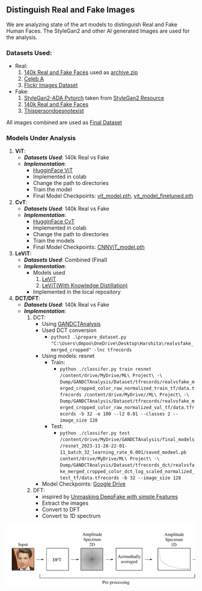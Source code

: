 ## Distinguish Real and Fake Images

We are analyzing state of the art models to distinguish Real and Fake Human Faces. The StyleGan2 and other AI generated Images are used for the analysis.

### Datasets Used:

*   Real:
    1.  [140k Real and Fake Faces](https://www.kaggle.com/datasets/xhlulu/140k-real-and-fake-faces) used as [archive.zip](https://drive.google.com/file/d/1_UYjNhjsdVxoOy0rmpTyGbOj-xUiVFwQ/view?usp=sharing)
    2.  [Celeb A](https://www.kaggle.com/datasets/jessicali9530/celeba-dataset)
    3.  [Flickr Images Dataset](https://github.com/NVlabs/ffhq-dataset)
*   Fake:
    1.  [StyleGan2-ADA Pytorch](https://github.com/HarshitaDPoojary/DistinguishGANFacesFromReal/blob/main/Dataset%20Preparation/SG2_ADA_PyTorch.ipynb) taken from [StyleGan2 Resource](https://ckeditor.com/docs/ckeditor5/latest/features/autoformat.html)
    2.  [140k Real and Fake Faces](https://www.kaggle.com/datasets/xhlulu/140k-real-and-fake-faces)
    3.  [Thispersondoesnotexist](https://www.kaggle.com/datasets/omjannu/thispersondoesnotexist)

All images combined are used as [Final Dataset](https://drive.google.com/file/d/1x9eB7Bk2jiekJT85ALIocStIDvWRi-ur/view?usp=sharing)

### Models Under Analysis

1.  **ViT**:
    *   _**Datasets Used**_: 140k Real vs Fake
    *   _**Implementation**_:
        *   [HugginFace ViT](https://huggingface.co/docs/transformers/model_doc/vit#vision-transformer-vit)
        *   Implemented in colab
        *   Change the path to directories
        *   Train the model
        *   Final Model Checkpoints: [vit_model.pth](https://drive.google.com/file/d/17GV8Eg91kTeDVhAx800X_wIL6VXbVae8/view?usp=sharing), [vit_model_finetuned.pth](https://drive.google.com/file/d/1-xnZuB5zX-IxCGchqFnQuTxZD8s067tw/view?usp=sharing)
2.  **CvT**:
    *   _**Datasets Used**_: 140k Real vs Fake
    *   _**Implementation**_:
        *   [HugginFace CvT](https://huggingface.co/docs/transformers/model_doc/cvt#convolutional-vision-transformer-cvt)
        *   Implemented in colab
        *   Change the path to directories
        *   Train the models
        *   Final Model Checkpoints: [CNNViT_model.pth](https://drive.google.com/file/d/1Bm_UxzUQKNQrHj3gMHEhKAqTkLuh2Wi1/view?usp=sharing)
3.  **LeViT**:
    *   _**Datasets Used**_: Combined (Final)
    *   _**Implementation**_:
        *   Models used
            1.  [LeViT](https://huggingface.co/docs/transformers/model_doc/levit#transformers.LevitForImageClassification)
            2.  [LeViT(With Knowledge Distillation)](https://huggingface.co/docs/transformers/model_doc/levit#transformers.LevitForImageClassificationWithTeacher)
        *   Implemented in the local repository
4.  **DCT/DFT**:
    *   _**Datasets Used**_: 140k Real vs Fake
    *   _**Implementation**_:
        1.  DCT:
            *   Using [GANDCTAnalysis](https://github.com/RUB-SysSec/GANDCTAnalysis/tree/master)
            *   Used DCT conversion
                *   `python3 .\prepare_dataset.py "C:\Users\dmpoo\OneDrive\Desktop\Harshita\realvsfake_merged_cropped" -lnc tfrecords`
            *   Using models: resnet
                *   Train:
                    *   `python ./classifer.py train resnet /content/drive/MyDrive/ML\ Project\ -\ Dump/GANDCTAnalysis/Dataset/tfrecords/realvsfake_merged_cropped_color_raw_normalized_train_tf/data.tfrecords /content/drive/MyDrive//ML\ Project\ -\ Dump/GANDCTAnalysis/Dataset/tfrecords/realvsfake_merged_cropped_color_raw_normalized_val_tf/data.tfrecords -b 32 -e 100 --l2 0.01 --classes 2 --image_size 128`
                *   Test:
                    *   `python ./classifer.py test /content/drive/MyDrive/GANDCTAnalysis/final_models/resnet_2023-11-28-22-01-11_batch_32_learning_rate_0.001/saved_modeel.pb content/drive/MyDrive/ML\ Project\ -\ Dump/GANDCTAnalysis/Dataset/tfrecords_dct/realvsfake_merged_cropped_color_dct_log_scaled_normalized_test_tf/data.tfrecords -b 32 --image_size 128`
            * Model Checkpoints: [Google Drive](https://drive.google.com/drive/folders/1-OHov_GUSMN1u-R-kou16CxjAHFReuOx?usp=sharing)
        2.  DFT:
            *   inspired by [Unmasking DeepFake with simple Features](https://github.com/cc-hpc-itwm/DeepFakeDetection/tree/master)
            *   Extract the images
            *   Convert to DFT
            *   Convert to 1D spectrum

<img align="center" src="img\pipeline.png" width="1000"/>